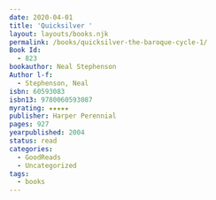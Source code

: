 ```yaml
---
date: 2020-04-01
title: 'Quicksilver '
layout: layouts/books.njk
permalink: /books/quicksilver-the-baroque-cycle-1/
Book Id:
  - 823
bookauthor: Neal Stephenson
Author l-f:
  - Stephenson, Neal
isbn: 60593083
isbn13: 9780060593087
myrating: ★★★★★
publisher: Harper Perennial
pages: 927
yearpublished: 2004
status: read
categories:
  - GoodReads
  - Uncategorized
tags:
  - books
---
```

